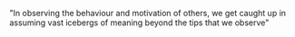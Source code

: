 
"In observing the behaviour and motivation of others, we get caught up in assuming vast icebergs of meaning beyond the tips that we observe"
